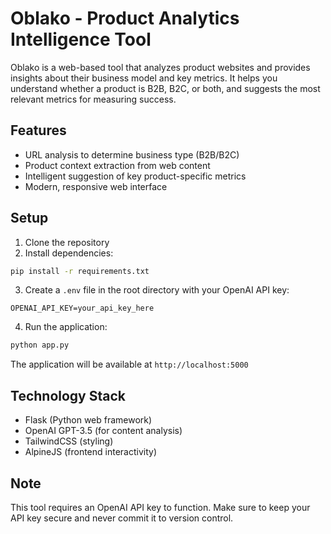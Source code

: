 # Oblako - Product Analytics Intelligence Tool

Oblako is a web-based tool that analyzes product websites and provides insights about their business model and key metrics. It helps you understand whether a product is B2B, B2C, or both, and suggests the most relevant metrics for measuring success.

## Features

- URL analysis to determine business type (B2B/B2C)
- Product context extraction from web content
- Intelligent suggestion of key product-specific metrics
- Modern, responsive web interface

## Setup

1. Clone the repository
2. Install dependencies:
```bash
pip install -r requirements.txt
```

3. Create a `.env` file in the root directory with your OpenAI API key:
```
OPENAI_API_KEY=your_api_key_here
```

4. Run the application:
```bash
python app.py
```

The application will be available at `http://localhost:5000`

## Technology Stack

- Flask (Python web framework)
- OpenAI GPT-3.5 (for content analysis)
- TailwindCSS (styling)
- AlpineJS (frontend interactivity)

## Note

This tool requires an OpenAI API key to function. Make sure to keep your API key secure and never commit it to version control.

